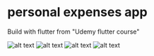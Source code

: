 # personal expenses app
Build with flutter 
from "Udemy flutter course"

![alt text](https://raw.github.com/oussamabng/Personal-Expenses/master/Pictures/1.png )
![alt text](https://raw.github.com/oussamabng/Personal-Expenses/master/Pictures/2.png)
![alt text](https://raw.github.com/oussamabng/Personal-Expenses/master/Pictures/3.png )
![alt text](https://raw.github.com/oussamabng/Personal-Expenses/master/Pictures/4.png )

